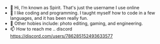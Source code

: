 - 👋 Hi, I’m known as Spirit. That's just the username I use online
- 👀 I like coding and programming. I taught myself how to code in a few languages, and it has been really fun.
- 🏓 Other hobies include: photo editing, gaming, and engineering. 
- 📫 How to reach me .. discord https://discord.com/users/786285152493633577

<!---
Spirit4449/Spirit4449 is a ✨ special ✨ repository because its `README.md` (this file) appears on your GitHub profile.
You can click the Preview link to take a look at your changes.
--->
